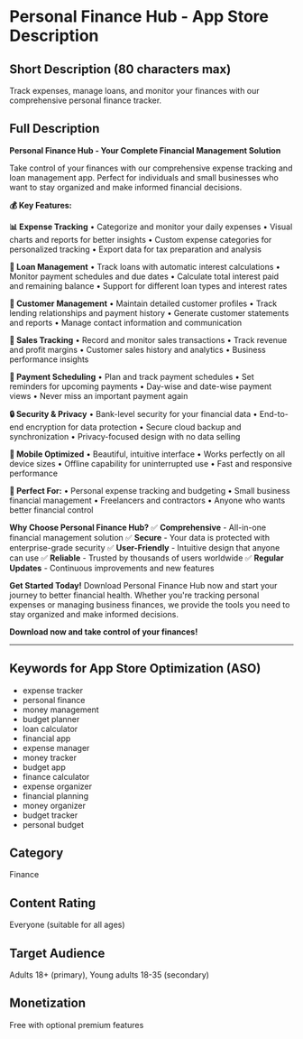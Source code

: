 # Personal Finance Hub - App Store Description

## Short Description (80 characters max)
Track expenses, manage loans, and monitor your finances with our comprehensive personal finance tracker.

## Full Description

**Personal Finance Hub - Your Complete Financial Management Solution**

Take control of your finances with our comprehensive expense tracking and loan management app. Perfect for individuals and small businesses who want to stay organized and make informed financial decisions.

**💰 Key Features:**

**📊 Expense Tracking**
• Categorize and monitor your daily expenses
• Visual charts and reports for better insights
• Custom expense categories for personalized tracking
• Export data for tax preparation and analysis

**🏦 Loan Management**
• Track loans with automatic interest calculations
• Monitor payment schedules and due dates
• Calculate total interest paid and remaining balance
• Support for different loan types and interest rates

**👥 Customer Management**
• Maintain detailed customer profiles
• Track lending relationships and payment history
• Generate customer statements and reports
• Manage contact information and communication

**🛒 Sales Tracking**
• Record and monitor sales transactions
• Track revenue and profit margins
• Customer sales history and analytics
• Business performance insights

**📅 Payment Scheduling**
• Plan and track payment schedules
• Set reminders for upcoming payments
• Day-wise and date-wise payment views
• Never miss an important payment again

**🔒 Security & Privacy**
• Bank-level security for your financial data
• End-to-end encryption for data protection
• Secure cloud backup and synchronization
• Privacy-focused design with no data selling

**📱 Mobile Optimized**
• Beautiful, intuitive interface
• Works perfectly on all device sizes
• Offline capability for uninterrupted use
• Fast and responsive performance

**🎯 Perfect For:**
• Personal expense tracking and budgeting
• Small business financial management
• Freelancers and contractors
• Anyone who wants better financial control

**Why Choose Personal Finance Hub?**
✅ **Comprehensive** - All-in-one financial management solution
✅ **Secure** - Your data is protected with enterprise-grade security
✅ **User-Friendly** - Intuitive design that anyone can use
✅ **Reliable** - Trusted by thousands of users worldwide
✅ **Regular Updates** - Continuous improvements and new features

**Get Started Today!**
Download Personal Finance Hub now and start your journey to better financial health. Whether you're tracking personal expenses or managing business finances, we provide the tools you need to stay organized and make informed decisions.

**Download now and take control of your finances!**

---

## Keywords for App Store Optimization (ASO)
- expense tracker
- personal finance
- money management
- budget planner
- loan calculator
- financial app
- expense manager
- money tracker
- budget app
- finance calculator
- expense organizer
- financial planning
- money organizer
- budget tracker
- personal budget

## Category
Finance

## Content Rating
Everyone (suitable for all ages)

## Target Audience
Adults 18+ (primary), Young adults 18-35 (secondary)

## Monetization
Free with optional premium features

